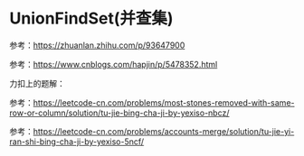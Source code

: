 # UnionFindSet(并查集)

参考：https://zhuanlan.zhihu.com/p/93647900

参考：https://www.cnblogs.com/hapjin/p/5478352.html

力扣上的题解：

参考：https://leetcode-cn.com/problems/most-stones-removed-with-same-row-or-column/solution/tu-jie-bing-cha-ji-by-yexiso-nbcz/

参考：https://leetcode-cn.com/problems/accounts-merge/solution/tu-jie-yi-ran-shi-bing-cha-ji-by-yexiso-5ncf/
